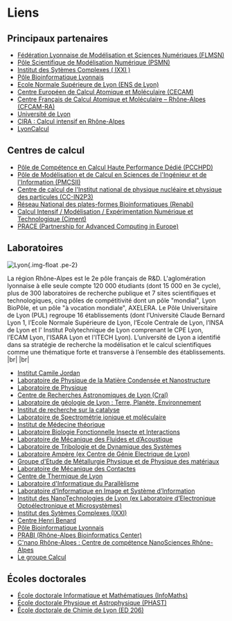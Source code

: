 Liens
=====

Principaux partenaires
----------------------

* [Fédération Lyonnaise de Modélisation et Sciences Numériques (FLMSN)](http://www.flchp.univ-lyon1.fr)
* [Pôle Scientifique de Modélisation Numérique (PSMN)](http://www.ens-lyon.fr/PSMN/doku.php)
* [Institut des Sytèmes Complexes ( IXXI )](http://www.ixxi.fr/?lang=fr)
* [Pôle Bioinformatique Lyonnais](http://pbil.univ-lyon1.fr)
* [Ecole Normale Supérieure de Lyon (ENS de Lyon)](http://www.ens-lyon.eu)
* [Centre Européen de Calcul Atomique et Moléculaire (CECAM)](http://www.cecam.org/mission.html)
* [Centre Français de Calcul Atomique et Moléculaire – Rhône-Alpes (CFCAM-RA)](http://www.cfcam-ra.fr)
* [Université de Lyon](http://www.universite-lyon.fr/)
* [CIRA : Calcul intensif en Rhône-Alpes](http://www.ci-ra.org/)
* [LyonCalcul](http://lyoncalcul.univ-lyon1.fr/spip.php)

Centres de calcul
-----------------

* [Pôle de Compétence en Calcul Haute Performance Dédié (PCCHPD)](http://www.p2chpd.univ-lyon1.fr/)
* [Pôle de Modélisation et de Calcul en Sciences de l'Ingénieur et de l'Information (PMCSII)](http://www.ec-lyon.fr/47342913/0/fiche___pagelibre/&RH=)
* [Centre  de calcul de l'Institut national de physique nucléaire et physique des particules (CC-IN2P3)](http://cc.in2p3.fr)
* [Réseau National des plates-formes Bioinformatiques (Renabi)](http://www.renabi.fr/)
* [Calcul Intensif / Modélisation / Expérimentation Numérique et Technologique (Ciment)](http://ciment.ujf-grenoble.fr/wiki-pub/index.php/Welcome_to_the_CIMENT_site!)
* [PRACE (Partnership for Advanced Computing in Europe)](http://www.prace-ri.eu/?lang=en)

Laboratoires
------------

![Lyon](../../_static/Liens.jpg){.img-float .pe-2}

La région Rhône-Alpes est le 2e pôle français de R&D. L'aglomération lyonnaise à elle seule compte 120 000 étudiants (dont 15 000 en 3e cycle), plus de 300 laboratoires de recherche publique et 7 sites scientifiques et technologiques, cinq pôles de compétitivité dont un pôle "mondial", Lyon BioPôle, et un pôle "à vocation mondiale", AXELERA. Le Pôle Universitaire de Lyon (PUL) regroupe 16 établissements (dont l’Université Claude Bernard Lyon 1, l’Ecole Normale Supérieure de Lyon, l’Ecole Centrale de Lyon, l’INSA de Lyon et l' Institut Polytechnique de Lyon comprenant le CPE Lyon, l’ECAM Lyon, l'ISARA Lyon et l'ITECH Lyon). L’université de Lyon a identifié dans sa stratégie de recherche la modélisation et le calcul scientifiques comme une thématique forte et transverse à l’ensemble des établissements. |br| |br|

* [Institut Camile Jordan](http://math.univ-lyon1.fr/)
* [Laboratoire de Physique de la Matière Condensée et Nanostructure](http://www-lpmcn.univ-lyon1.fr/site/)
* [Laboratoire de Physique](http://www.ens-lyon.fr/PHYSIQUE)
* [Centre de Recherches Astronomiques de Lyon (Cral)](http://www-obs.univ-lyon1.fr/)
* [Laboratoire de géologie de Lyon : Terre, Planète, Environnement](http://geologie.ens-lyon.fr/lgltpe)
* [Institut de recherche sur la catalyse](http://catalyse.univ-lyon1.fr/)
* [Laboratoire de Spectrométrie ionique et moléculaire](http://www-lasim.univ-lyon1.fr/)
* [Institut de Médecine théorique](http://imth.univ-lyon1.fr/)
* [Laboratoire Biologie Fonctionnelle Insecte et Interactions](http://bf2i.insa-lyon.fr/)
* [Laboratoire de Mécanique des Fluides et d’Acoustique](http://www.lmfa.ec-lyon.fr/)
* [Laboratoire de Tribologie et de Dynamique des Systèmes](http://ltds.ec-lyon.fr/)
* [Laboratoire Ampère (ex Centre de Génie Electrique de Lyon)](http://www.ampere-lab.fr/)
* [Groupe d'Etude de Métallurgie Physique et de Physique des matériaux](http://mateis.insa-lyon.fr/)
* [Laboratoire de Mécanique des Contactes](http://lamcos.insa-lyon.fr/)
* [Centre de Thermique de Lyon](http://www.insa-lyon.fr/cethil/)
* [Laboratoire d'Informatique du Parallèlisme](http://www.ens-lyon.fr/LIP/)
* [Laboratoire d’Informatique en Image et Système d’Information](http://liris.cnrs.fr/)
* [Institut des NanoTechnologies de Lyon (ex Laboratoire d’Electronique Opto­électronique et Microsystèmes)](http://inl.cnrs.fr//)
* [Institut des Sytèmes Complexes (IXXI) ](http://www.ixxi.fr/)
* [Centre Henri Benard](http://www.lmfa.ec-lyon.fr/Henri.Benard/presentation/)
* [Pôle Bioinformatique Lyonnais](http://pbil.univ-lyon1.fr/)
* [PRABI (Rhône-Alpes Bioinformatics Center)](http://www.prabi.fr)
* [C'nano Rhône-Alpes : Centre de compétence NanoSciences Rhône-Alpes](http://www.cnano-rhone-alpes.org/)
* [Le groupe Calcul](http://calcul.math.cnrs.fr/)

Écoles doctorales
-----------------

* [École doctorale Informatique et Mathématiques (InfoMaths)](http://math.univ-lyon1.fr/~kellendonk/MathIf/)
* [École doctorale Physique et Astrophysique (PHAST)](http://phast.univ-lyon1.fr/)
* [École doctorale de Chimie de Lyon (ED 206)](http://www.edchimie-lyon.fr/html/)